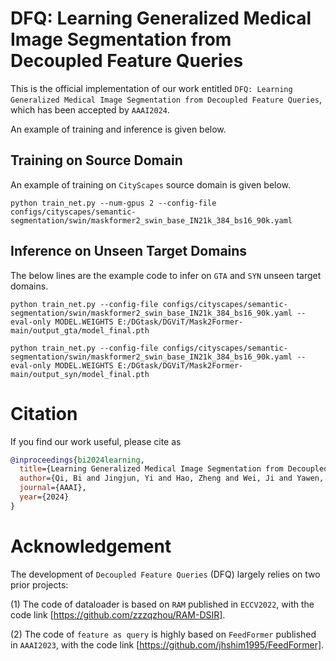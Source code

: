 # DFQ: Learning Generalized Medical Image Segmentation from Decoupled Feature Queries
This is the official implementation of our work entitled ```DFQ: Learning Generalized Medical Image Segmentation from Decoupled Feature Queries```, which has been accepted by ```AAAI2024```.

An example of training and inference is given below.

## Training on Source Domain
An example of training on ```CityScapes``` source domain is given below.

```
python train_net.py --num-gpus 2 --config-file configs/cityscapes/semantic-segmentation/swin/maskformer2_swin_base_IN21k_384_bs16_90k.yaml
```

## Inference on Unseen Target Domains

The below lines are the example code to infer on ```GTA``` and ```SYN``` unseen target domains.
```
python train_net.py --config-file configs/cityscapes/semantic-segmentation/swin/maskformer2_swin_base_IN21k_384_bs16_90k.yaml --eval-only MODEL.WEIGHTS E:/DGtask/DGViT/Mask2Former-main/output_gta/model_final.pth
```
```
python train_net.py --config-file configs/cityscapes/semantic-segmentation/swin/maskformer2_swin_base_IN21k_384_bs16_90k.yaml --eval-only MODEL.WEIGHTS E:/DGtask/DGViT/Mask2Former-main/output_syn/model_final.pth
```

# Citation

If you find our work useful, please cite as

```BibTeX
@inproceedings{bi2024learning,
  title={Learning Generalized Medical Image Segmentation from Decoupled Feature Queries},
  author={Qi, Bi and Jingjun, Yi and Hao, Zheng and Wei, Ji and Yawen, Huang and Yuexiang, Li and Yefeng, Zheng},
  journal={AAAI},
  year={2024}
}
```

# Acknowledgement

The development of ```Decoupled Feature Queries``` (DFQ) largely relies on two prior projects:

(1) The code of dataloader is based on ```RAM``` published in ```ECCV2022```, with the code link [https://github.com/zzzqzhou/RAM-DSIR].

(2) The code of ```feature as query``` is highly based on ```FeedFormer``` published in ```AAAI2023```, with the code link [https://github.com/jhshim1995/FeedFormer].

